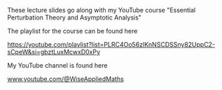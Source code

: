 These lecture slides go along with my YouTube course "Essential Perturbation Theory and Asymptotic Analysis"

The playlist for the course can be found here

  https://youtube.com/playlist?list=PLRC4Oo56zlKnNSCDSSny82UppC2-sCpeW&si=gbztLuxMcwxD0xPy

My YouTube channel is found here

www.youtube.com/@WiseAppliedMaths

